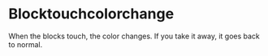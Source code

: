 # Blocktouchcolorchange
When the blocks touch, the color changes. If you take it away, it goes back to normal.
